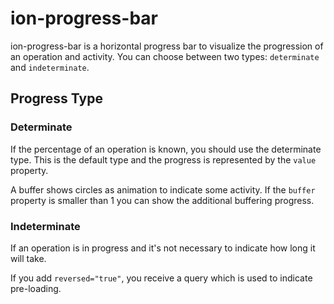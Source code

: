 # ion-progress-bar

ion-progress-bar is a horizontal progress bar to visualize the progression of an operation and activity. You can choose between two types: `determinate` and `indeterminate`.

## Progress Type

### Determinate

If the percentage of an operation is known, you should use the determinate type. This is the default type and the progress is represented by the `value` property.

A buffer shows circles as animation to indicate some activity. If the `buffer` property is smaller than 1 you can show the additional buffering progress.

### Indeterminate

If an operation is in progress and it's not necessary to indicate how long it will take.

If you add `reversed="true"`, you receive a query which is used to indicate pre-loading.
